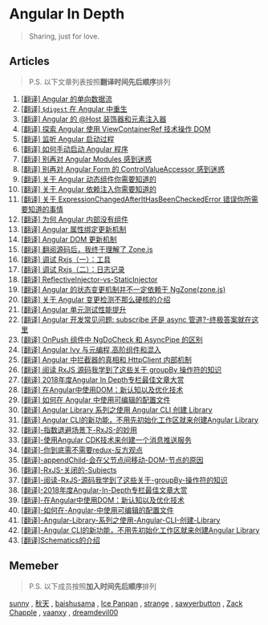 # Angular In Depth

> Sharing, just for love.

## Articles

> P.S. 以下文章列表按照**翻译时间先后顺序**排列

1. [[翻译] Angular 的单向数据流](articles/angular-48.[翻译]-Angular-的单向数据流.md)
2. [[翻译] `$digest` 在 Angular 中重生](articles/angular-5.[翻译]-$digest-在-Angular-中重生.md)
3. [[翻译] Angular 的 @Host 装饰器和元素注入器](articles/angular-81.[翻译]-Angular-的-@Host-装饰器和元素注入器.md)
4. [[翻译] 探索 Angular 使用 ViewContainerRef 技术操作 DOM](articles/angular-3.[翻译]-探索-Angular-使用-ViewContainerRef-技术操作-DOM.md)
5. [[翻译] 监听 Angular 启动过程](articles/angular-related-1.[翻译]-监听-Angular-启动过程.md)
6. [[翻译] 如何手动启动 Angular 程序](articles/angular-1.[翻译]-如何手动启动-Angular-程序.md)
7. [[翻译] 别再对 Angular Modules 感到迷惑](articles/angular-19.[翻译]-别再对-Angular-Modules-感到迷惑.md)
8. [[翻译] 别再对 Angular Form 的 ControlValueAccessor 感到迷惑](articles/angular-32.[翻译]-别再对-Angular-Form-的-ControlValueAccessor-感到迷惑.md)
9. [[翻译] 关于 Angular 动态组件你需要知道的](articles/angular-6.[翻译]-关于-Angular-动态组件你需要知道的.md)
10. [[翻译] 关于 Angular 依赖注入你需要知道的](articles/angular-65.[翻译]-关于-Angular-依赖注入你需要知道的.md)
11. [[翻译] 关于 ExpressionChangedAfterItHasBeenCheckedError 错误你所需要知道的事情](articles/angular-4.[翻译]-关于-ExpressionChangedAfterItHasBeenCheckedError-错误你所需要知道的事情.md)
12. [[翻译] 为何 Angular 内部没有组件](articles/angular-16.[翻译]-为何-Angular-内部没有组件.md)
13. [[翻译] Angular 属性绑定更新机制](articles/angular-15.[翻译]-Angular-属性绑定更新机制.md)
14. [[翻译] Angular DOM 更新机制](articles/angular-14.[翻译]-Angular-DOM-更新机制.md)
15. [[翻译] 翻阅源码后，我终于理解了 Zone.js](articles/angular-35.[翻译]-翻阅源码后，我终于理解了Zone.js.md)
16. [[翻译] 调试 Rxjs（一）：工具](articles/rxjs-2.[翻译]-调试-Rxjs（一）：工具.md)
17. [[翻译] 调试 Rxjs（二）：日志记录](articles/rxjs-5.[翻译]-调试-Rxjs（二）：日志记录.md)
18. [[翻译] ReflectiveInjector-vs-StaticInjector](articles/angular-18.[翻译]-Angular-的-ReflectiveInjector-vs-StaticInjector)
19. [[翻译] Angular 的状态变更机制并不一定依赖于 NgZone(zone.js)](articles/angular-40.[翻译]-Angular的状态变更机制并不一定依赖于NgZone(zone.js).md)
20. [[翻译] 关于 Angular 变更检测不那么硬核的介绍](articles/angular-142.[翻译]-关于Angular变更检测不那么硬核的介绍.md)
21. [[翻译] Angular 单元测试性能提升](articles/angular-71.[翻译]-Angular-单元测试性能提升.md)
22. [[翻译] Angular 开发常见问题: subscribe 还是 async 管道?-终极答案就在这里](articles/angular-123.[翻译]-Angular-开发常见问题-subscribe-还是-async-管道-终极答案就在这里.md)
23. [[翻译] OnPush 组件中 NgDoCheck 和 AsyncPipe 的区别](articles/rxjs-37.[翻译]-OnPush-组件中-NgDoCheck-和-AsyncPipe-的区别.md)
24. [[翻译] Angular Ivy 与元编程,高阶组件和混入](articles/nrwl-1.[翻译]-Angular-Ivy-与元编程,高阶组件和混入.md)
25. [[翻译] Angular 中拦截器的真相和 HttpClient 内部机制](articles/rxjs-17.[翻译]-Angular-中拦截器的真相和-HttpClient-内部机制.md)
26. [[翻译] 阅读 RxJS 源码我学到了这些关于 groupBy 操作符的知识](articles/rxjs-36.[翻译]-阅读-RxJS-源码我学到了这些关于-groupBy-操作符的知识.md)
27. [[翻译] 2018年度Angular In Depth专栏最佳文章大赏](articles/angular-150.[翻译]-2018年度Angular-In-Depth专栏最佳文章大赏.md)
28. [[翻译] 在Angular中使用DOM：新认知以及优化技术](articles/angular-73.[翻译]-在Angular中使用DOM：新认知以及优化技术.md)
29. [[翻译] 如何在 Angular 中使用可编辑的配置文件](articles/others-1.[翻译]-如何在-Angular-中使用可编辑的配置文件.md)
30. [[翻译] Angular Library 系列之使用 Angular CLI 创建 Library](articles/angular-78.[翻译]-Angular-Library-系列之使用-Angular-CLI-创建-Library.md)
31. [[翻译] Angular CLI的新功能，不用先初始化工作区就来创建Angular Library](articles/angular-154.[翻译]-AngularCLI的新功能，不用先初始化工作区就来创建Angular-Library.md)
32. [[翻译]-指数退避场景下-RxJS-的妙用](articles/rxjs-29.[翻译]-指数退避场景下-RxJS-的妙用.md)
33. [[翻译]-使用Angular CDK技术来创建一个消息推送服务](articles/angular-139.[翻译]-使用Angular_CDK技术来创建一个消息推送服务.md)
34. [[翻译]-你到底需不需要redux-反方观点](articles/others-2.[翻译]-你到底需不需要redux-反方观点.md)
35. [[翻译]-appendChild-会在父节点间移动-DOM-节点的原因](articles/angular-113.[翻译]-appendChild-会在父节点间移动-DOM-节点的原因.md)
36. [[翻译]-RxJS-关闭的-Subjects](articles/rxjs-19.[翻译]-RxJS-关闭的-Subjects.md)
37. [[翻译]-阅读-RxJS-源码我学到了这些关于-groupBy-操作符的知识](articles/rxjs-36.[翻译]-阅读-RxJS-源码我学到了这些关于-groupBy-操作符的知识.md)
38. [[翻译]-2018年度Angular-In-Depth专栏最佳文章大赏](articles/angular-150.[翻译]-2018年度Angular-In-Depth专栏最佳文章大赏.md)
39. [[翻译]-在Angular中使用DOM：新认知以及优化技术](articles/angular-73.[翻译]-在Angular中使用DOM：新认知以及优化技术.md)
40. [[翻译]-如何在-Angular-中使用可编辑的配置文件](articles/others-1.[翻译]-如何在-Angular-中使用可编辑的配置文件.md)
41. [[翻译]-Angular-Library-系列之使用-Angular-CLI-创建-Library](articles/angular-78.[翻译]-Angular-Library-系列之使用-Angular-CLI-创建-Library.md)
42. [[翻译]-Angular CLI的新功能，不用先初始化工作区就来创建Angular Library](articles/angular-154.[翻译]-AngularCLI的新功能，不用先初始化工作区就来创建Angular-Library.md)
43. [[翻译]Schematics的介绍](articles/angular-blog-1.[翻译]-Schematics的介绍.md)
## Memeber 

> P.S. 以下成员按照**加入时间先后顺序**排列

[sunny](https://github.com/lx1036) , [秋天](http://www.github.com/jkhhuse) , [baishusama](https://github.com/baishusama) , [Ice Panpan](http://www.github.com/TanYiBing) , [strange]() , [sawyerbutton](https://github.com/sawyerbutton) , [Zack Chapple](https://twitter.com/ZChapple) , [vaanxy](https://github.com/vaanxy) , [dreamdevil00](https://github.com/dreamdevil00)
